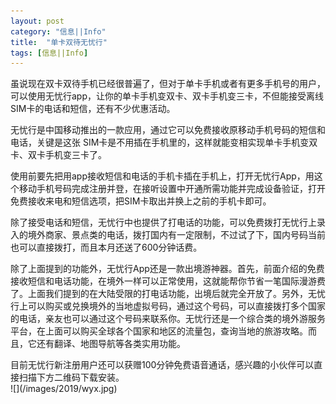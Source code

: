 ```yaml
---
layout: post
category: "信息||Info"
title:  "单卡双待无忧行"
tags: [信息||Info]
---
```

<p>
	虽说现在双卡双待手机已经很普遍了，但对于单卡手机或者有更多手机号的用户，可以使用无忧行app，让你的单卡手机变双卡、双卡手机变三卡，不但能接受离线SIM卡的电话和短信，还有不少优惠活动。
</p>
<p>
	无忧行是中国移动推出的一款应用，通过它可以免费接收原移动手机号码的短信和电话，关键是这张 SIM卡是不用插在手机里的，这样就能变相实现单卡手机变双卡、双卡手机变三卡了。
</p>

<p>
	使用前要先把用app接收短信和电话的手机卡插在手机上，打开无忧行App，用这个移动手机号码完成注册并登，在接听设置中开通所需功能并完成设备验证，打开免费接收来电和短信选项，把SIM卡取出并换上之前的手机卡即可。
</p>

<p>
	除了接受电话和短信，无忧行中也提供了打电话的功能，可以免费拨打无忧行上录入的境外商家、景点类的电话，拨打国内有一定限制，不过试了下，国内号码当前也可以直接拨打，而且本月还送了600分钟话费。
</p>
<p>
	除了上面提到的功能外，无忧行App还是一款出境游神器。首先，前面介绍的免费接收短信和电话功能，在境外一样可以正常使用，这就能帮你节省一笔国际漫游费了。上面我们提到的在大陆受限的打电话功能，出境后就完全开放了。另外，无忧行上可以购买或兑换境外的当地虚拟号码，通过这个号码，可以直接拨打多个国家的电话，亲友也可以通过这个号码来联系你。无忧行还是一个综合类的境外游服务平台，在上面可以购买全球各个国家和地区的流量包，查询当地的旅游攻略。而且，它还有翻译、地图导航等各类实用功能。
</p>
目前无忧行新注册用户还可以获赠100分钟免费语音通话，感兴趣的小伙伴可以直接扫描下方二维码下载安装。<BR>
![](/images/2019/wyx.jpg)
